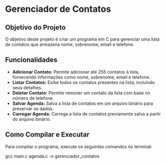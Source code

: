 # Gerenciador de Contatos

## Objetivo do Projeto
O objetivo deste projeto é criar um programa em C para gerenciar uma lista de contatos que armazena nome, sobrenome, email e telefone.

## Funcionalidades
- **Adicionar Contato:** Permite adicionar até 255 contatos à lista, fornecendo informações como nome, sobrenome, email e telefone.
- **Listar Contatos:** Exibe todos os contatos presentes na lista, incluindo seus detalhes.
- **Deletar Contato:** Permite remover um contato da lista com base no número de telefone.
- **Salvar Agenda:** Salva a lista de contatos em um arquivo binário para preservar os dados.
- **Carregar Agenda:** Carrega a lista de contatos previamente salva a partir do arquivo binário.

## Como Compilar e Executar
Para compilar o programa, execute os seguintes comandos no terminal:

gcc main.c agenda.c -o gerenciador_contatos

